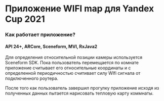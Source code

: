# Приложение WIFI map для Yandex Cup 2021

### Как работает приложение?

#### API 24+, ARCore, Sceneform, MVI, RxJava2

Для определения относительной позиции камеры используется Sceneform SDK. Пока пользователь
перемещается по комнате приложение считывает его относительные координаты и с определенной
периодичностью считивает силу WIfi сигнала от подключенного роутера.

После того как пользователь завершил прогулку приложение исходя из полученных данных пытается
нарисовать тепловую карту коммнаты. 